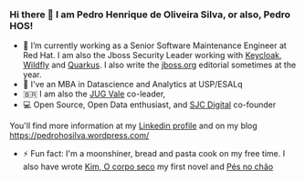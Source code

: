 ### Hi there 👋 I am Pedro Henrique de Oliveira Silva, or also, Pedro HOS!

- 🔭 I’m currently working as a Senior Software Maintenance Engineer at Red Hat. I am also the Jboss Security Leader working with [Keycloak](https://www.keycloak.org/), [Wildfly](https://www.wildfly.org/) and [Quarkus](https://quarkus.io/). I also write the [jboss.org](https://www.jboss.org/) editorial sometimes at the year. 
- 🌱 I've an MBA in Datascience and Analytics at USP/ESALq
- 🇧🇷 I am also the [JUG Vale](https://github.com/Jug-Vale) co-leader, 
- 💻 Open Source, Open Data enthusiast, and [SJC Digital](https://github.com/sjcdigital) co-founder 

You'll find more information at my [Linkedin profile](https://www.linkedin.com/in/pedrohosilva/) and on my blog https://pedrohosilva.wordpress.com/

- ⚡ Fun fact: I'm a moonshiner, bread and pasta cook on my free time. I also have wrote [Kim, O corpo seco](https://kotter.com.br/loja/kim-o-corpo-seco-pedro-hos/) my first novel and [Pés no chão](https://www.amazon.com.br/P%C3%A9s-no-ch%C3%A3o-Pedro-Hos-ebook/dp/B089M8PZB7) 

<!--
**pedro-hos/pedro-hos** is a ✨ _special_ ✨ repository because its `README.md` (this file) appears on your GitHub profile.

Here are some ideas to get you started:

- 🔭 I’m currently working on ...
- 🌱 I’m currently learning ...
- 👯 I’m looking to collaborate on ...
- 🤔 I’m looking for help with ...
- 💬 Ask me about ...
- 📫 How to reach me: ...
- 😄 Pronouns: ...
- ⚡ Fun fact: ...
-->
